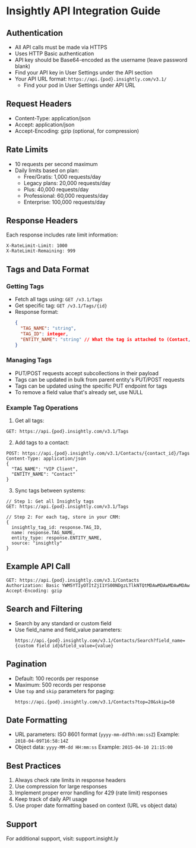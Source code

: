 # Insightly API Integration Guide

## Authentication
- All API calls must be made via HTTPS
- Uses HTTP Basic authentication
- API key should be Base64-encoded as the username (leave password blank)
- Find your API key in User Settings under the API section
- Your API URL format: `https://api.{pod}.insightly.com/v3.1/`
  - Find your pod in User Settings under API URL

## Request Headers
- Content-Type: application/json
- Accept: application/json
- Accept-Encoding: gzip (optional, for compression)

## Rate Limits
- 10 requests per second maximum
- Daily limits based on plan:
  - Free/Gratis: 1,000 requests/day
  - Legacy plans: 20,000 requests/day
  - Plus: 40,000 requests/day
  - Professional: 60,000 requests/day
  - Enterprise: 100,000 requests/day

## Response Headers
Each response includes rate limit information:
```
X-RateLimit-Limit: 1000
X-RateLimit-Remaining: 999
```

## Tags and Data Format
### Getting Tags
- Fetch all tags using: `GET /v3.1/Tags`
- Get specific tag: `GET /v3.1/Tags/{id}`
- Response format:
  ```json
  {
    "TAG_NAME": "string",
    "TAG_ID": integer,
    "ENTITY_NAME": "string" // What the tag is attached to (Contact, Organization, etc.)
  }
  ```

### Managing Tags
- PUT/POST requests accept subcollections in their payload
- Tags can be updated in bulk from parent entity's PUT/POST requests
- Tags can be updated using the specific PUT endpoint for tags
- To remove a field value that's already set, use NULL

### Example Tag Operations
1. Get all tags:
```
GET: https://api.{pod}.insightly.com/v3.1/Tags
```

2. Add tags to a contact:
```
POST: https://api.{pod}.insightly.com/v3.1/Contacts/{contact_id}/Tags
Content-Type: application/json
{
  "TAG_NAME": "VIP Client",
  "ENTITY_NAME": "Contact"
}
```

3. Sync tags between systems:
```
// Step 1: Get all Insightly tags
GET: https://api.{pod}.insightly.com/v3.1/Tags

// Step 2: For each tag, store in your CRM:
{
  insightly_tag_id: response.TAG_ID,
  name: response.TAG_NAME,
  entity_type: response.ENTITY_NAME,
  source: "insightly"
}
```

## Example API Call
```
GET: https://api.{pod}.insightly.com/v3.1/Contacts
Authorization: Basic YWM5YTIyOTItZjI1YS00NDgzLTlkNTQtMDAwMDAwMDAwMDAw
Accept-Encoding: gzip
```

## Search and Filtering
- Search by any standard or custom field
- Use field_name and field_value parameters:
  ```
  https://api.{pod}.insightly.com/v3.1/Contacts/Search?field_name={custom field id}&field_value={value}
  ```

## Pagination
- Default: 100 records per response
- Maximum: 500 records per response
- Use `top` and `skip` parameters for paging:
  ```
  https://api.{pod}.insightly.com/v3.1/Contacts?top=20&skip=50
  ```

## Date Formatting
- URL parameters: ISO 8601 format (`yyyy-mm-ddThh:mm:ssZ`)
  Example: `2018-04-09T16:58:14Z`
- Object data: `yyyy-MM-dd HH:mm:ss`
  Example: `2015-04-10 21:15:00`

## Best Practices
1. Always check rate limits in response headers
2. Use compression for large responses
3. Implement proper error handling for 429 (rate limit) responses
4. Keep track of daily API usage
5. Use proper date formatting based on context (URL vs object data)

## Support
For additional support, visit: support.insight.ly 